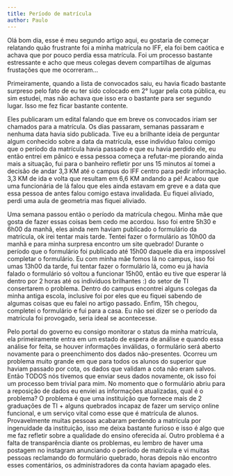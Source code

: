 ```yaml
---
title: Período de matrícula
author: Paulo
---
```


Olá bom dia, esse é meu segundo artigo aqui, eu gostaria de começar relatando quão frustrante foi a minha matrícula no IFF, ela foi bem caótica e achava que por pouco perdia essa matrícula.
Foi um processo bastante estressante e acho que meus colegas devem compartilhas de algumas frustações que me ocorreram...

Primeiramente, quando a lista de convocados saiu, eu havia ficado bastante surpreso pelo fato de eu ter sido colocado em 2° lugar pela cota pública, eu sim estudei, mas não achava que isso era o bastante para ser segundo lugar. Isso me fez ficar bastante contente.

Eles publicaram um edital falando que em breve os convocados iriam ser chamados para a matrícula. Os dias passaram, semanas passaram e nenhuma data havia sido publicada. Tive  eu a brilhante ideia de perguntar algum conhecido sobre a data da matrícula, esse indivíduo falou comigo que o período da matrícula havia passado e que eu havia perdido ele, eu então entrei em pânico e essa pessoa começa a refutar-me piorando ainda mais a situação, fui para o banheiro refletir por uns 15 minutos aí tomei a decisão de andar 3,3 KM até o campus do IFF centro para pedir informação. 3,3 KM de ida e volta que resultam em 6,6 KM andando a pé! Acabou que uma funcionária de lá falou que eles ainda estavam em greve e a data que essa pessoa de antes falou comigo estava invalidada. Eu fiquei aliviado, perdi uma aula de geometria mas fiquei aliviado.

Uma semana passou então o período da matrícula chegou. Minha mãe que gosta de fazer essas coisas bem cedo me acordou. Isso foi entre 5h30 e 6h00 da manhã, eles ainda nem haviam publicado o formulário da matrícula, ok irei tentar mais tarde. Tentei fazer o formulário as 10h00 da manhã e para minha surpresa encontro um site quebrado! Durante o período que o formulário foi publicado até 15h00 daquele dia era impossível completar o formulário. Eu com minha mãe fomos lá no campus, isso foi umas 13h00 da tarde, fui tentar fazer o formulário lá, como eu já havia falado o formulário só voltou a funcionar 15h00, então eu tive que esperar lá dentro por 2 horas até os indivíduos brilhantes :) do setor de TI consertarem o problema. Dentro do campus encontrei alguns colegas da minha antiga escola, inclusive foi por eles que eu fiquei sabendo de algumas coisas que eu falei no artigo passado. Enfim, 15h chegou, completei o formulário e fui para a casa. Eu não sei dizer se o período da matrícula foi provogado, seria ideal se acontecesse.

Pelo portal do governo eu consigo monitorar o status da minha matrícula, ela primeiramente entra em um estado de espera de análise e quando essa análise for feita, se houver informações inválidas, o formulário será aberto novamente para o preenchimento dos dados não-presentes. Ocorreu um problema muito grande em que para todos os alunos do superior que haviam passado por cota, os dados que validam a cota não eram salvos. Então TODOS nós tivemos que enviar seus dados novamente, ok isso foi um processo bem trivial para mim. No momento que o formulário abriu para a reposição de dados eu enviei as informações atualizadas, qual é o problema? O problema é que uma instituição que fornece mais de 2 graduações de TI + alguns quebrados incapaz de fazer um serviço online funcional, e um serviço vital como esse que é matrícula de alunos. Provavelmente muitas pessoas acabaram perdendo a matrícula por ingenuidade da instituição, isso me deixa bastante furioso e isso é algo que me faz refletir sobre a qualidade do ensino oferecida aí. Outro problema é a falta de transparência diante os problemas, eu lembro de haver uma postagem no instagram anunciando o período de matrícula e vi muitas pessoas reclamando do formulário quebrado, horas depois não encontro esses comentários, os administradores da conta haviam apagado eles.
